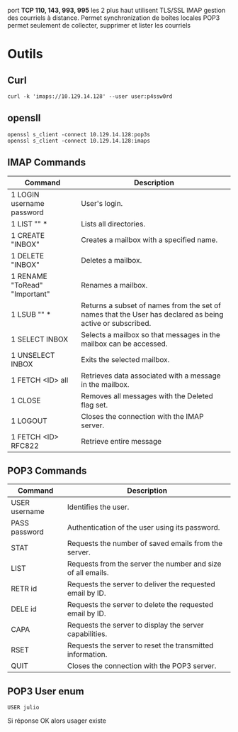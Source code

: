 port **TCP 110, 143, 993, 995** les 2 plus haut utilisent TLS/SSL
IMAP gestion des courriels à distance. Permet synchronization de boîtes locales
POP3 permet seulement de collecter, supprimer et lister les courriels

# Outils
## Curl
``` shell
curl -k 'imaps://10.129.14.128' --user user:p4ssw0rd
```
## opensll
``` shell
openssl s_client -connect 10.129.14.128:pop3s
openssl s_client -connect 10.129.14.128:imaps
```

## IMAP Commands
| Command |	Description |
| --- | --- |
| 1 LOGIN username password |	User's login. |
| 1 LIST "" * 	|						Lists all directories. |
| 1 CREATE "INBOX" 	|			Creates a mailbox with a specified name. |
| 1 DELETE "INBOX" |				Deletes a mailbox. |
| 1 RENAME "ToRead" "Important" |	Renames a mailbox. |
| 1 LSUB "" * 	|		Returns a subset of names from the set of names that the User has declared as being active or subscribed. |
| 1 SELECT INBOX 	|				Selects a mailbox so that messages in the mailbox can be accessed. |
| 1 UNSELECT INBOX 	|			Exits the selected mailbox. |
| 1 FETCH \<ID> all |					Retrieves data associated with a message in the mailbox. |
| 1 CLOSE 			|				Removes all messages with the Deleted flag set. |
| 1 LOGOUT 		|					Closes the connection with the IMAP server. |
| 1 FETCH \<ID> RFC822	|		Retrieve entire message |

## POP3 Commands
| Command | 	Description |
| --- | --- |
| USER username |	Identifies the user. |
| PASS password |	Authentication of the user using its password. |
| STAT 			|	Requests the number of saved emails from the server. |
| LIST 			|	Requests from the server the number and size of all emails. |
| RETR id 		|	Requests the server to deliver the requested email by ID. |
| DELE id 		|	Requests the server to delete the requested email by ID. |
| CAPA 			|	Requests the server to display the server capabilities. |
| RSET 			|	Requests the server to reset the transmitted information. |
| QUIT 			|	Closes the connection with the POP3 server. |

## POP3 User enum
```
USER julio
```
Si réponse OK alors usager existe
